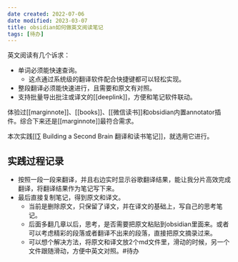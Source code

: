 ```yaml
---
date created: 2022-07-06
date modified: 2023-03-07
title: obsidian如何做英文阅读笔记
tags: [待办]
---
```


英文阅读有几个诉求：

- 单词必须能快速查询。
	- 这点通过系统级的翻译软件配合快捷键都可以轻松实现。
- 整段翻译必须能快速进行，且需要和原文有对照。
- 支持批量导出批注或译文的[[deeplink]]，方便和笔记软件联动。

体验过[[marginnote]]、[[books]]、[[微信读书]]和obsidian内置annotator插件。综合下来还是[[marginnote]]最符合需求。

本次实践[[∑ Building a Second Brain 翻译和读书笔记]]，就选用它进行。

## 实践过程记录

- 按照一段一段来翻译，并且右边实时显示谷歌翻译结果，能让我分片高效完成翻译，将翻译结果作为笔记写下来。
- 最后直接复制笔记，得到原文和译文。
	- 当前是删除原文，只保留了译文，并在译文的基础上，写自己的思考笔记。
	- 后面多翻几章以后，思考，是否需要把原文粘贴到obsidian里面来。或者可以考虑精彩的段落或者翻译不出来的段落，直接把原文摘录过来。
	- 可以想个解决方法，将原文和译文放2个md文件里，滑动的时候，另一个文件跟随滑动，方便中英文对照。#待办

